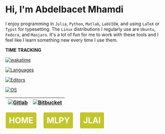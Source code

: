 <!--
    <link href="style.css" rel="stylesheet">
    
    <div class="gradient-bg"></div>

    <nav class="navbar">
        <ul>
            <li><a href="https://a-mhamdi.github.io">HOME</a></li>
            <li><a href="https://a-mhamdi.github.io/mlpy">MLPY</a></li>
            <li><a href="https://a-mhamdi.github.io/jlai">JLAI</a></li>
        </ul>
    </nav>
-->

# Hi, I'm Abdelbacet Mhamdi

I enjoy programming in `Julia`, `Python`, `Matlab`, `LabVIEW`, and using `LaTeX` or `Typst` for typesetting. The `Linux` distributions I regularly use are `Ubuntu`, `Fedora`, and `Manjaro`. It's a lot of fun for me to work with these tools and I feel like I learn something new every time I use them.

**TIME TRACKING**

[![wakatime](https://wakatime.com/badge/user/a7e05912-c632-43ea-8993-3a4a3d6118b3.svg)](https://wakatime.com/@a7e05912-c632-43ea-8993-3a4a3d6118b3)

[![Languages](https://wakatime.com/share/@a_mhamdi/497300df-6d95-40f3-b909-6247690de2fe.svg)](https://wakatime.com/share/@a_mhamdi/497300df-6d95-40f3-b909-6247690de2fe.svg)

[![Editors](https://wakatime.com/share/@a_mhamdi/f16417f3-fff6-47c7-9731-b2a0da419a7b.svg)](https://wakatime.com/share/@a_mhamdi/f16417f3-fff6-47c7-9731-b2a0da419a7b.svg)

[![OS](https://wakatime.com/share/@a_mhamdi/f41731fc-944d-4117-9483-c5c00066c969.svg)](https://wakatime.com/share/@a_mhamdi/f41731fc-944d-4117-9483-c5c00066c969.svg)

[![Gitlab](https://upload.wikimedia.org/wikipedia/commons/thumb/e/e1/GitLab_logo.svg/320px-GitLab_logo.svg.png)](https://gitlab.com/a-mhamdi) | [![Bitbucket](https://upload.wikimedia.org/wikipedia/commons/thumb/c/c5/Bitbucket-Logo-blue.svg/320px-Bitbucket-Logo-blue.svg.png)](https://bitbucket.org/aBmhamdi)
:---------------:|:---------------:

<a href="https://a-mhamdi.github.io/" style="font-size: 25px; color: #ffffff; background-color: #bdc015e7; text-decoration: none; padding: 10px; border: 1px solid #ffffff; border-radius: 5px; display: inline-block; margin-right: 16px;">**HOME**</a>
<a href="https://a-mhamdi.github.io/mlpy" style="font-size: 25px; color: #ffffff; background-color: #bdc015e7; text-decoration: none; padding: 10px; border: 1px solid #ffffff; border-radius: 5px; display: inline-block; margin-right: 16px;">**MLPY**</a>
<a href="https://a-mhamdi.github.io/jlai" style="font-size: 25px; color: #ffffff; background-color: #bdc015e7; text-decoration: none; padding: 10px; border: 1px solid #ffffff; border-radius: 5px; display: inline-block;">**JLAI**</a>
